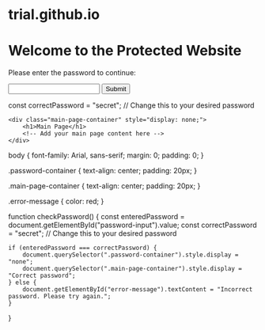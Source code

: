 # trial.github.io
<!DOCTYPE html>
<HTML lang="en">



<head>
    <meta charset="UTF-8">
    <meta name="viewport" content="width=device-width, initial-scale=1.0">
    <title>Password Protected Website</title>
    <link rel="stylesheet" href="styles.css">
</head>

<body>
    <div class="password-container">
        <h1>Welcome to the Protected Website</h1>
        <p>Please enter the password to continue:</p>
        <input type="password" id="password-input">
        <button onclick="checkPassword()">Submit</button>
        <p id="error-message" class="error-message"></p>
    </div>

const correctPassword = "secret"; // Change this to your desired password

    <div class="main-page-container" style="display: none;">
        <h1>Main Page</h1>
        <!-- Add your main page content here -->
    </div>

   
body {
    font-family: Arial, sans-serif;
    margin: 0;
    padding: 0;
}

.password-container {
    text-align: center;
    padding: 20px;
}

.main-page-container {
    text-align: center;
    padding: 20px;
}

.error-message {
    color: red;
}

function checkPassword() {
    const enteredPassword = document.getElementById("password-input").value;
    const correctPassword = "secret"; // Change this to your desired password

    if (enteredPassword === correctPassword) {
        document.querySelector(".password-container").style.display = "none";
        document.querySelector(".main-page-container").style.display = "Correct password";
    } else {
        document.getElementById("error-message").textContent = "Incorrect password. Please try again.";
    }
}

